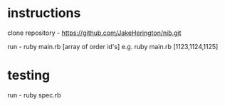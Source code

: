 # instructions

clone repository - https://github.com/JakeHerington/nib.git

run - ruby main.rb [array of order id's]
    e.g. ruby main.rb [1123,1124,1125]

# testing

run - ruby spec.rb
